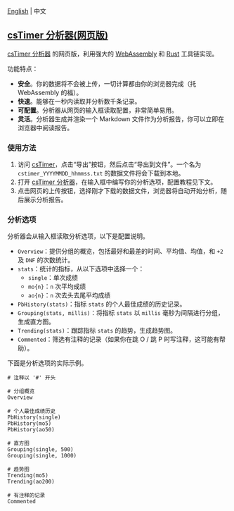 [English](https://github.com/Somnia1337/csTimer-Analyzer-web/blob/main/README.md) | 中文

## [csTimer 分析器(网页版)](https://github.com/Somnia1337/csTimer-Analyzer-web)

[csTimer 分析器](https://github.com/Somnia1337/csTimer-Analyzer) 的网页版，利用强大的 [WebAssembly](https://developer.mozilla.org/zh-CN/docs/WebAssembly) 和 [Rust](https://www.rust-lang.org/zh-CN) 工具链实现。

功能特点：

- **安全**。你的数据将不会被上传，一切计算都由你的浏览器完成（托 WebAssembly 的福）。
- **快速**。能够在一秒内读取并分析数千条记录。
- **可配置**。分析器从网页的输入框读取配置，非常简单易用。
- **灵活**。分析器生成并渲染一个 Markdown 文件作为分析报告，你可以立即在浏览器中阅读报告。

### 使用方法

1. 访问 [csTimer](https://www.cstimer.net/)，点击“导出”按钮，然后点击“导出到文件”。一个名为 `cstimer_YYYYMMDD_hhmmss.txt` 的数据文件将会下载到本地。
2. 打开 [csTimer 分析器](https://github.com/Somnia1337/csTimer-Analyzer)，在输入框中编写你的分析选项，配置教程见下文。
3. 点击网页的上传按钮，选择刚才下载的数据文件，浏览器将自动开始分析，随后展示分析报告。

### 分析选项

分析器会从输入框读取分析选项，以下是配置说明。

- `Overview`：提供分组的概览，包括最好和最差的时间、平均值、均值，和 `+2` 及 `DNF` 的次数统计。
- `stats`：统计的指标，从以下选项中选择一个：
  - `single`：单次成绩
  - `mo{n}`：`n` 次平均成绩
  - `ao{n}`：`n` 次去头去尾平均成绩
- `PbHistory(stats)`：指标 `stats` 的个人最佳成绩的历史记录。
- `Grouping(stats, millis)`：将指标 `stats` 以 `millis` 毫秒为间隔进行分组，生成直方图。
- `Trending(stats)`：跟踪指标 `stats` 的趋势，生成趋势图。
- `Commented`：筛选有注释的记录（如果你在跳 O / 跳 P 时写注释，这可能有帮助）。

下面是分析选项的实际示例。

```text
# 注释以 '#' 开头

# 分组概览
Overview

# 个人最佳成绩历史
PbHistory(single)
PbHistory(mo5)
PbHistory(ao50)

# 直方图
Grouping(single, 500)
Grouping(single, 1000)

# 趋势图
Trending(mo5)
Trending(ao200)

# 有注释的记录
Commented
```
